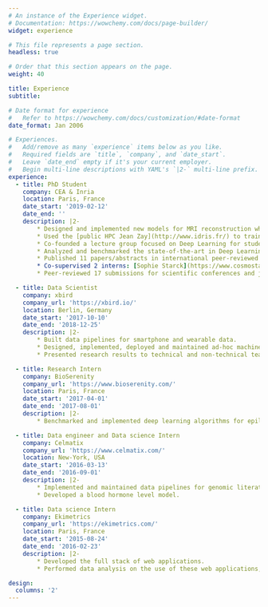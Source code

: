 ```yaml
---
# An instance of the Experience widget.
# Documentation: https://wowchemy.com/docs/page-builder/
widget: experience

# This file represents a page section.
headless: true

# Order that this section appears on the page.
weight: 40

title: Experience
subtitle:

# Date format for experience
#   Refer to https://wowchemy.com/docs/customization/#date-format
date_format: Jan 2006

# Experiences.
#   Add/remove as many `experience` items below as you like.
#   Required fields are `title`, `company`, and `date_start`.
#   Leave `date_end` empty if it's your current employer.
#   Begin multi-line descriptions with YAML's `|2-` multi-line prefix.
experience:
  - title: PhD Student
    company: CEA & Inria
    location: Paris, France
    date_start: '2019-02-12'
    date_end: ''
    description: |2-
        * Designed and implemented new models for MRI reconstruction which allowed to me to secure the [**2nd spot in the fastMRI 2020 reconstruction challenge**](https://fastmri.org/leaderboards/challenge/) organized by Facebook and NYU. This was featured in 2 articles in the specialized press ([CEA mag'](https://www.cea.fr/presse/Pages/actualites-communiques/sante-sciences-du-vivant/innovations-technologiques-IRM.aspx) and [Contact](https://issuu.com/ska_telescope/docs/contact_7_-_ska_magazine__pages_)).
        * Used the [public HPC Jean Zay](http://www.idris.fr/) to train neural networks in a distributed fashion with up to 8 nodes totalling 32 GPUs while working on 1Tb of MRI data. Co-created a [user's collaborative documentation](https://jean-zay-doc.readthedocs.io/en/latest/).
        * Co-founded a lecture group focused on Deep Learning for students at NeuroSpin.
        * Analyzed and benchmarked the state-of-the-art in Deep Learning for MRI reconstruction.
        * Published 11 papers/abstracts in international peer-reviewed conferences/workshops/journals.
        * Co-supervised 2 interns: [Sophie Starck](https://www.cosmostat.org/people/sophie-starck) on the topic of GANs for reconstruction, and [Kevin Michalewicz](https://www.cosmostat.org/people/kevin-michalewicz) on the follow-up of my work on Learnlets.
        * Peer-reviewed 17 submissions for scientific conferences and journals.

  - title: Data Scientist
    company: xbird
    company_url: 'https://xbird.io/'
    location: Berlin, Germany
    date_start: '2017-10-10'
    date_end: '2018-12-25'
    description: |2-
        * Built data pipelines for smartphone and wearable data.
        * Designed, implemented, deployed and maintained ad-hoc machine learning models for human activity detection.
        * Presented research results to technical and non-technical teams.

  - title: Research Intern
    company: BioSerenity
    company_url: 'https://www.bioserenity.com/'
    location: Paris, France
    date_start: '2017-04-01'
    date_end: '2017-08-01'
    description: |2-
        * Benchmarked and implemented deep learning algorithms for epilepsy detection in EEG signals.

  - title: Data engineer and Data science Intern
    company: Celmatix
    company_url: 'https://www.celmatix.com/'
    location: New-York, USA
    date_start: '2016-03-13'
    date_end: '2016-09-01'
    description: |2-
        * Implemented and maintained data pipelines for genomic literature meta-analysis.
        * Developed a blood hormone level model.

  - title: Data science Intern
    company: Ekimetrics
    company_url: 'https://ekimetrics.com/'
    location: Paris, France
    date_start: '2015-08-24'
    date_end: '2016-02-23'
    description: |2-
        * Developed the full stack of web applications.
        * Performed data analysis on the use of these web applications, as well as on social media data.

design:
  columns: '2'
---
```

